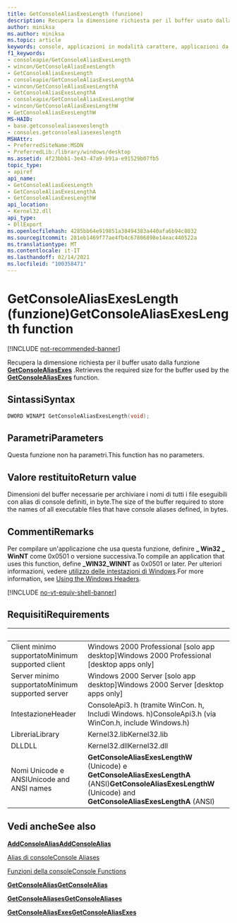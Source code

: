 ```yaml
---
title: GetConsoleAliasExesLength (funzione)
description: Recupera la dimensione richiesta per il buffer usato dalla funzione GetConsoleAliasExes.
author: miniksa
ms.author: miniksa
ms.topic: article
keywords: console, applicazioni in modalità carattere, applicazioni da riga di comando, applicazioni di terminale, api della console
f1_keywords:
- consoleapie/GetConsoleAliasExesLength
- wincon/GetConsoleAliasExesLength
- GetConsoleAliasExesLength
- consoleapie/GetConsoleAliasExesLengthA
- wincon/GetConsoleAliasExesLengthA
- GetConsoleAliasExesLengthA
- consoleapie/GetConsoleAliasExesLengthW
- wincon/GetConsoleAliasExesLengthW
- GetConsoleAliasExesLengthW
MS-HAID:
- base.getconsolealiasexeslength
- consoles.getconsolealiasexeslength
MSHAttr:
- PreferredSiteName:MSDN
- PreferredLib:/library/windows/desktop
ms.assetid: 4f23bbb1-3e43-47a9-b91a-e91529b07fb5
topic_type:
- apiref
api_name:
- GetConsoleAliasExesLength
- GetConsoleAliasExesLengthA
- GetConsoleAliasExesLengthW
api_location:
- Kernel32.dll
api_type:
- DllExport
ms.openlocfilehash: 4285bb64e919851a38494383a440afa6b94c8032
ms.sourcegitcommit: 281eb1469f77ae4fb4c67806898e14eac440522a
ms.translationtype: MT
ms.contentlocale: it-IT
ms.lasthandoff: 02/14/2021
ms.locfileid: "100358471"
---
```

# <a name="getconsolealiasexeslength-function"></a><span data-ttu-id="64bc5-104">GetConsoleAliasExesLength (funzione)</span><span class="sxs-lookup"><span data-stu-id="64bc5-104">GetConsoleAliasExesLength function</span></span>

[!INCLUDE [not-recommended-banner](./includes/not-recommended-banner.md)]

<span data-ttu-id="64bc5-105">Recupera la dimensione richiesta per il buffer usato dalla funzione [**GetConsoleAliasExes**](getconsolealiasexes.md) .</span><span class="sxs-lookup"><span data-stu-id="64bc5-105">Retrieves the required size for the buffer used by the [**GetConsoleAliasExes**](getconsolealiasexes.md) function.</span></span>

## <a name="syntax"></a><span data-ttu-id="64bc5-106">Sintassi</span><span class="sxs-lookup"><span data-stu-id="64bc5-106">Syntax</span></span>

```C
DWORD WINAPI GetConsoleAliasExesLength(void);
```

## <a name="parameters"></a><span data-ttu-id="64bc5-107">Parametri</span><span class="sxs-lookup"><span data-stu-id="64bc5-107">Parameters</span></span>

<span data-ttu-id="64bc5-108">Questa funzione non ha parametri.</span><span class="sxs-lookup"><span data-stu-id="64bc5-108">This function has no parameters.</span></span>

## <a name="return-value"></a><span data-ttu-id="64bc5-109">Valore restituito</span><span class="sxs-lookup"><span data-stu-id="64bc5-109">Return value</span></span>

<span data-ttu-id="64bc5-110">Dimensioni del buffer necessarie per archiviare i nomi di tutti i file eseguibili con alias di console definiti, in byte.</span><span class="sxs-lookup"><span data-stu-id="64bc5-110">The size of the buffer required to store the names of all executable files that have console aliases defined, in bytes.</span></span>

## <a name="remarks"></a><span data-ttu-id="64bc5-111">Commenti</span><span class="sxs-lookup"><span data-stu-id="64bc5-111">Remarks</span></span>

<span data-ttu-id="64bc5-112">Per compilare un'applicazione che usa questa funzione, definire **\_ Win32 \_ WinNT** come 0x0501 o versione successiva.</span><span class="sxs-lookup"><span data-stu-id="64bc5-112">To compile an application that uses this function, define **\_WIN32\_WINNT** as 0x0501 or later.</span></span> <span data-ttu-id="64bc5-113">Per ulteriori informazioni, vedere [utilizzo delle intestazioni di Windows](/windows/win32/winprog/using-the-windows-headers).</span><span class="sxs-lookup"><span data-stu-id="64bc5-113">For more information, see [Using the Windows Headers](/windows/win32/winprog/using-the-windows-headers).</span></span>

[!INCLUDE [no-vt-equiv-shell-banner](./includes/no-vt-equiv-shell-banner.md)]

## <a name="requirements"></a><span data-ttu-id="64bc5-114">Requisiti</span><span class="sxs-lookup"><span data-stu-id="64bc5-114">Requirements</span></span>

| &nbsp; | &nbsp; |
|-|-|
| <span data-ttu-id="64bc5-115">Client minimo supportato</span><span class="sxs-lookup"><span data-stu-id="64bc5-115">Minimum supported client</span></span> | <span data-ttu-id="64bc5-116">Windows 2000 Professional \[solo app desktop\]</span><span class="sxs-lookup"><span data-stu-id="64bc5-116">Windows 2000 Professional \[desktop apps only\]</span></span> |
| <span data-ttu-id="64bc5-117">Server minimo supportato</span><span class="sxs-lookup"><span data-stu-id="64bc5-117">Minimum supported server</span></span> | <span data-ttu-id="64bc5-118">Windows 2000 Server \[solo app desktop\]</span><span class="sxs-lookup"><span data-stu-id="64bc5-118">Windows 2000 Server \[desktop apps only\]</span></span> |
| <span data-ttu-id="64bc5-119">Intestazione</span><span class="sxs-lookup"><span data-stu-id="64bc5-119">Header</span></span> | <span data-ttu-id="64bc5-120">ConsoleApi3. h (tramite WinCon. h, Includi Windows. h)</span><span class="sxs-lookup"><span data-stu-id="64bc5-120">ConsoleApi3.h (via WinCon.h, include Windows.h)</span></span> |
| <span data-ttu-id="64bc5-121">Libreria</span><span class="sxs-lookup"><span data-stu-id="64bc5-121">Library</span></span> | <span data-ttu-id="64bc5-122">Kernel32.lib</span><span class="sxs-lookup"><span data-stu-id="64bc5-122">Kernel32.lib</span></span> |
| <span data-ttu-id="64bc5-123">DLL</span><span class="sxs-lookup"><span data-stu-id="64bc5-123">DLL</span></span> | <span data-ttu-id="64bc5-124">Kernel32.dll</span><span class="sxs-lookup"><span data-stu-id="64bc5-124">Kernel32.dll</span></span> |
| <span data-ttu-id="64bc5-125">Nomi Unicode e ANSI</span><span class="sxs-lookup"><span data-stu-id="64bc5-125">Unicode and ANSI names</span></span> | <span data-ttu-id="64bc5-126">**GetConsoleAliasExesLengthW** (Unicode) e **GetConsoleAliasExesLengthA** (ANSI)</span><span class="sxs-lookup"><span data-stu-id="64bc5-126">**GetConsoleAliasExesLengthW** (Unicode) and **GetConsoleAliasExesLengthA** (ANSI)</span></span> |

## <a name="see-also"></a><span data-ttu-id="64bc5-127">Vedi anche</span><span class="sxs-lookup"><span data-stu-id="64bc5-127">See also</span></span>

[<span data-ttu-id="64bc5-128">**AddConsoleAlias**</span><span class="sxs-lookup"><span data-stu-id="64bc5-128">**AddConsoleAlias**</span></span>](addconsolealias.md)

[<span data-ttu-id="64bc5-129">Alias di console</span><span class="sxs-lookup"><span data-stu-id="64bc5-129">Console Aliases</span></span>](console-aliases.md)

[<span data-ttu-id="64bc5-130">Funzioni della console</span><span class="sxs-lookup"><span data-stu-id="64bc5-130">Console Functions</span></span>](console-functions.md)

[<span data-ttu-id="64bc5-131">**GetConsoleAlias**</span><span class="sxs-lookup"><span data-stu-id="64bc5-131">**GetConsoleAlias**</span></span>](getconsolealias.md)

[<span data-ttu-id="64bc5-132">**GetConsoleAliases**</span><span class="sxs-lookup"><span data-stu-id="64bc5-132">**GetConsoleAliases**</span></span>](getconsolealiases.md)

[<span data-ttu-id="64bc5-133">**GetConsoleAliasExes**</span><span class="sxs-lookup"><span data-stu-id="64bc5-133">**GetConsoleAliasExes**</span></span>](getconsolealiasexes.md)